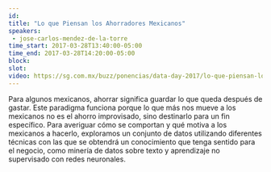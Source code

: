 ```yaml
---
id: 
title: "Lo que Piensan los Ahorradores Mexicanos"
speakers:
 - jose-carlos-mendez-de-la-torre
time_start: 2017-03-28T13:40:00-05:00
time_end: 2017-03-28T14:20:00-05:00
block: 
slot: 
video: https://sg.com.mx/buzz/ponencias/data-day-2017/lo-que-piensan-los-ahorradores-mexicanos
---
```


Para algunos mexicanos, ahorrar significa guardar lo que queda después de gastar. Este paradigma funciona porque lo que más nos mueve a los mexicanos no es el ahorro improvisado, sino destinarlo para un fin específico. Para averiguar cómo se comportan y qué motiva a los mexicanos a hacerlo, exploramos un conjunto de datos utilizando diferentes técnicas con las que se obtendrá un conocimiento que tenga sentido para el negocio, como minería de datos sobre texto y aprendizaje no supervisado con redes neuronales.